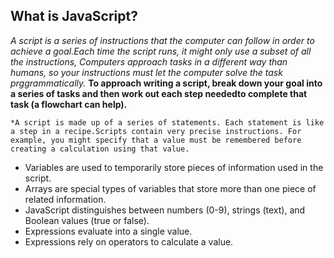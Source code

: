   ## What is JavaScript?
   *A script is a series of instructions that the computer can follow in order to achieve a goal.Each time the script runs, it might only use a subset of all the instructions, Computers approach tasks in a different way than humans, so your instructions must let the computer solve the task prggrammatically.*
 **To approach writing a script, break down your goal into a series of tasks and then work out each step neededto complete that task (a flowchart can help).**

    *A script is made up of a series of statements. Each statement is like a step in a recipe.Scripts contain very precise instructions. For example, you might specify that a value must be remembered before creating a calculation using that value.
* Variables are used to temporarily store pieces of
information used in the script.
* Arrays are special types of variables that store more
than one piece of related information.
* JavaScript distinguishes between numbers (0-9),
strings (text), and Boolean values (true or false).
* Expressions evaluate into a single value.
* Expressions rely on operators to calculate a value.